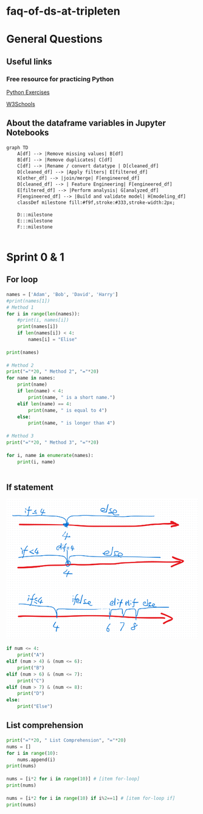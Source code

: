 # faq-of-ds-at-tripleten

# General Questions

## Useful links

### Free resource for practicing Python

[Python Exercises](https://pynative.com/python-exercises-with-solutions/)

[W3Schools](https://www.w3schools.com/python/default.asp)

## About the dataframe variables in Jupyter Notebooks

```mermaid
graph TD
    A[df] --> |Remove missing values| B[df]
    B[df] --> |Remove duplicates| C[df]
    C[df] --> |Rename / convert datatype | D[cleaned_df]
    D[cleaned_df] --> |Apply filters| E[filtered_df]
    K[other_df] --> |join/merge| F[engineered_df]
    D[cleaned_df] --> | Feature Engineering| F[engineered_df]
    E[filtered_df] --> |Perform analysis| G[analyzed_df]
    F[engineered_df] --> |Build and validate model| H[modeling_df]
    classDef milestone fill:#f9f,stroke:#333,stroke-width:2px;

    D:::milestone
    E:::milestone
    F:::milestone


```

# Sprint 0 & 1

## For loop

<script src="https://gist.github.com/stemgene/83349a0f6ef230b9a779db468456d447.js"></script>


```python
names = ['Adam', 'Bob', 'David', 'Harry']
#print(names[1])
# Method 1
for i in range(len(names)):
    #print(i, names[i])
    print(names[i])
    if len(names[i]) < 4:
        names[i] = "Elise"
    
print(names)

# Method 2
print("="*20, " Method 2", "="*20)
for name in names:
    print(name)
    if len(name) < 4:
        print(name, " is a short name.")
    elif len(name) == 4:
        print(name, " is equal to 4")
    else:
        print(name, " is longer than 4")

# Method 3
print("="*20, " Method 3", "="*20)

for i, name in enumerate(names):
    print(i, name)
    
```
## If statement

![img](./img/pic01.png)

```python
if num <= 4:
    print("A")
elif (num > 4) & (num <= 6):
    print("B")
elif (num > 6) & (num <= 7):
    print("C")
elif (num > 7) & (num <= 8):
    print("D")
else:
    print("Else")
```
## List comprehension

```python
print("="*20, " List Comprehension", "="*20)
nums = []
for i in range(10):
    nums.append(i)
print(nums)

nums = [i*2 for i in range(10)] # [item for-loop]
print(nums)

nums = [i*2 for i in range(10) if i%2==1] # [item for-loop if]
print(nums)
```
